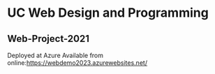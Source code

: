 # UC Web Design and Programming 
## Web-Project-2021

Deployed at Azure
Available from online:https://webdemo2023.azurewebsites.net/
